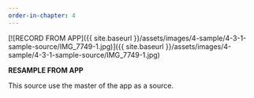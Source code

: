 ```yaml
---
order-in-chapter: 4
---
```


[![RECORD FROM APP]({{ site.baseurl }}/assets/images/4-sample/4-3-1-sample-source/IMG_7749-1.jpg)]({{
site.baseurl }}/assets/images/4-sample/4-3-1-sample-source/IMG_7749-1.jpg)

**RESAMPLE FROM APP**

This source use the master of the app as a source.
